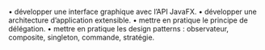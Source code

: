 • développer une interface graphique avec l’API JavaFX.
• développer une architecture d’application extensible.
• mettre en pratique le principe de délégation.
• mettre en pratique les design patterns : observateur, composite, singleton, commande, stratégie.
